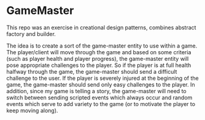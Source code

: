 # GameMaster
This repo was an exercise in creational design patterns, combines abstract factory and builder.

The idea is to create a sort of the game-master entity to use within a game.  The player/client will move through the game and based on some criteria (such as player health and player progress), the game-master entity will pose appropriate challenges to the player.  So if the player is at full health halfway through the game, the game-master should send a difficult challenge to the user.  If the player is severely injured at the beginning of the game, the game-master should send only easy challenges to the player.  In addition, since my game is telling a story, the game-master will need to switch between sending scripted events which always occur and random events which serve to add variety to the game (or to motivate the player to keep moving along).
